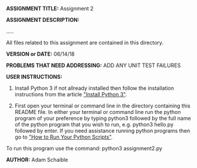 **ASSIGNMENT TITLE:** Assignment 2

**ASSIGNMENT DESCRIPTION:**

.....

All files related to this assignment are contained in this directory.

**VERSION or DATE:** 06/14/18

**PROBLEMS THAT NEED ADDRESSING:** ADD ANY UNIT TEST FAILURES

**USER INSTRUCTIONS:** 
1) Install Python 3 if not allready installed then follow the installation instructions from the article ["Install Python 3"](https://installpython3.com/).

2) First open your terminal or command line in the directory containing this README file. In either your terminal or command line run the python program of your preference by typing python3 followed by the full name of the python program that you wish to run, e.g. python3 hello.py followed by enter. If you need assistance running python programs then go to ["How to Run Your Python Scripts"](https://realpython.com/run-python-scripts/).

To run this program use the command:
python3 assignment2.py

**AUTHOR:** Adam Schaible
